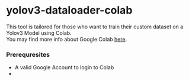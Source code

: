 # yolov3-dataloader-colab
 
This tool is tailored for those who want to train their custom dataset on a Yolov3 Model using Colab. \
You may find more info about Google Colab [here](https://medium.com/deep-learning-turkey/google-colab-free-gpu-tutorial-e113627b9f5d).

### Prerequresites

- A valid Google Account to login to Colab
- 
